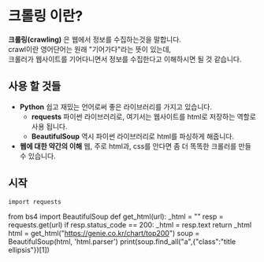 # 크롤링 이란?
**크롤링(crawling)** 은 웹에서 정보를 수집하는것을 말합니다.  
crawl이란 영어단어는 원래 "기어가다"라는 뜻이 있는데,     
크롤러가 웹사이트를 기어다니면서 정보를 수집한다고 이해하시면 될 것 같습니다.
##  사용 할 것들
- **Python** 쉽고 재밌는 언어로써 좋은 라이브러리를 가지고 있습니다.  
  - **requests** 파이썬 라이브러리로, 여기서는 웹사이트를 html로 저장하는 역할로 사용 됩니다.  
  - **BeautifulSoup** 역시 파이썬 라이브러리로 html를 파싱하게 해줍니다.  
- **웹에 대한 약간의 이해** 웹, 주로 html과, css를 안다면 좀 더 똑똑한 크롤러를 만들 수 있습니다.  
## 시작
    import requests
from bs4 import BeautifulSoup
def get_html(url):
   _html = ""
   resp = requests.get(url)
   if resp.status_code == 200:
       _html = resp.text
   return _html
html = get_html("https://genie.co.kr/chart/top200")
soup = BeautifulSoup(html, 'html.parser')
print(soup.find_all("a",{"class":"title ellipsis"})[1])
    
